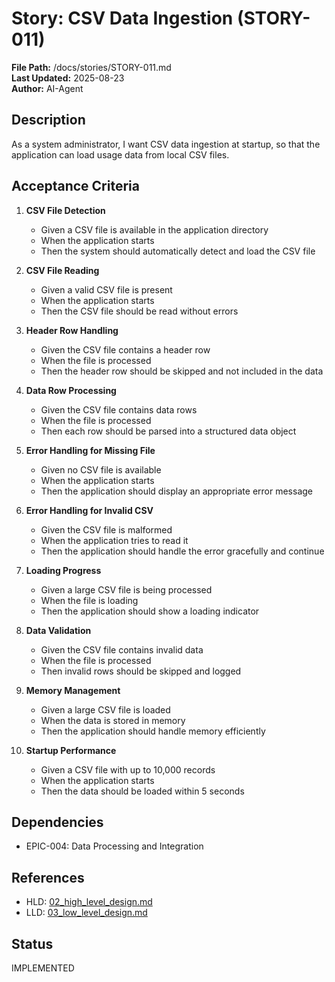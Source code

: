 # Story: CSV Data Ingestion (STORY-011)

**File Path:** /docs/stories/STORY-011.md  
**Last Updated:** 2025-08-23  
**Author:** AI-Agent  

## Description
As a system administrator, I want CSV data ingestion at startup, so that the application can load usage data from local CSV files.

## Acceptance Criteria
1. **CSV File Detection**
   - Given a CSV file is available in the application directory
   - When the application starts
   - Then the system should automatically detect and load the CSV file

2. **CSV File Reading**
   - Given a valid CSV file is present
   - When the application starts
   - Then the CSV file should be read without errors

3. **Header Row Handling**
   - Given the CSV file contains a header row
   - When the file is processed
   - Then the header row should be skipped and not included in the data

4. **Data Row Processing**
   - Given the CSV file contains data rows
   - When the file is processed
   - Then each row should be parsed into a structured data object

5. **Error Handling for Missing File**
   - Given no CSV file is available
   - When the application starts
   - Then the application should display an appropriate error message

6. **Error Handling for Invalid CSV**
   - Given the CSV file is malformed
   - When the application tries to read it
   - Then the application should handle the error gracefully and continue

7. **Loading Progress**
   - Given a large CSV file is being processed
   - When the file is loading
   - Then the application should show a loading indicator

8. **Data Validation**
   - Given the CSV file contains invalid data
   - When the file is processed
   - Then invalid rows should be skipped and logged

9. **Memory Management**
   - Given a large CSV file is loaded
   - When the data is stored in memory
   - Then the application should handle memory efficiently

10. **Startup Performance**
    - Given a CSV file with up to 10,000 records
    - When the application starts
    - Then the data should be loaded within 5 seconds

## Dependencies
- EPIC-004: Data Processing and Integration

## References
- HLD: [02_high_level_design.md](../02_high_level_design.md#module-data-processing-engine-processing-001)
- LLD: [03_low_level_design.md](../03_low_level_design.md#component-data-processing-engine-processing-001)

## Status
IMPLEMENTED
